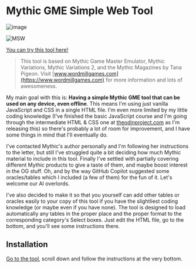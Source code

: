 # Mythic GME Simple Web Tool

![image](https://user-images.githubusercontent.com/98848875/177224194-53da211a-e36c-40e5-bb86-5b1b092189b0.png)

![MSW](https://user-images.githubusercontent.com/98848875/177238924-b1529687-cfa3-4dbf-9ae9-a399cd79f5bf.gif)


[You can try this tool here!](https://da-martin.github.io/simple-web-mythic/)

> This tool is based on Mythic Game Master Emulator, Mythic Variations, Mythic Variations 2, and the Mythic Magazines by Tana Pigeon. Visit [www.wordmillgames.com](https://www.wordmillgames.com) for more information and lots of awesomeness.

My main goal with this is: **Having a simple Mythic GME tool that can be used on any device, even offline**. This means I'm using just vanilla JavaScript and CSS in a single HTML file. I'm even more limited by my little coding knowledge (I've finished the basic JavaScript course and I'm going through the intermediate HTML & CSS one at [theodinproject.com](https://theodinproject.com) as I'm releasing this) so there's probably a lot of room for improvement, and I have some things in mind that I'll eventually do.

I've contacted Mythic's author personally and I'm following her instructions to the letter, but still I've struggled quite a bit deciding how much Mythic material to include in this tool. Finally I've settled with partially covering different Mythic products to give a taste of them, and maybe boost interest in the OG stuff.
Oh, and by the way GitHub Copilot suggested some oracles/tables which I included (a few of them) for the fun of it. Let's welcome our AI overlords.

I've also decided to make it so that you yourself can add other tables or oracles easily to your copy of this tool if you have the slightliest coding knowledge (or maybe even if you have none). The tool is designed to load automatically any tables in the proper place and the proper format to the corresponding category's Select boxes. Just edit the HTML file, go to the bottom, and you'll see some instructions there.

## Installation

[Go to the tool](https://da-martin.github.io/simple-web-mythic/), scroll down and follow the instructions at the very bottom.
